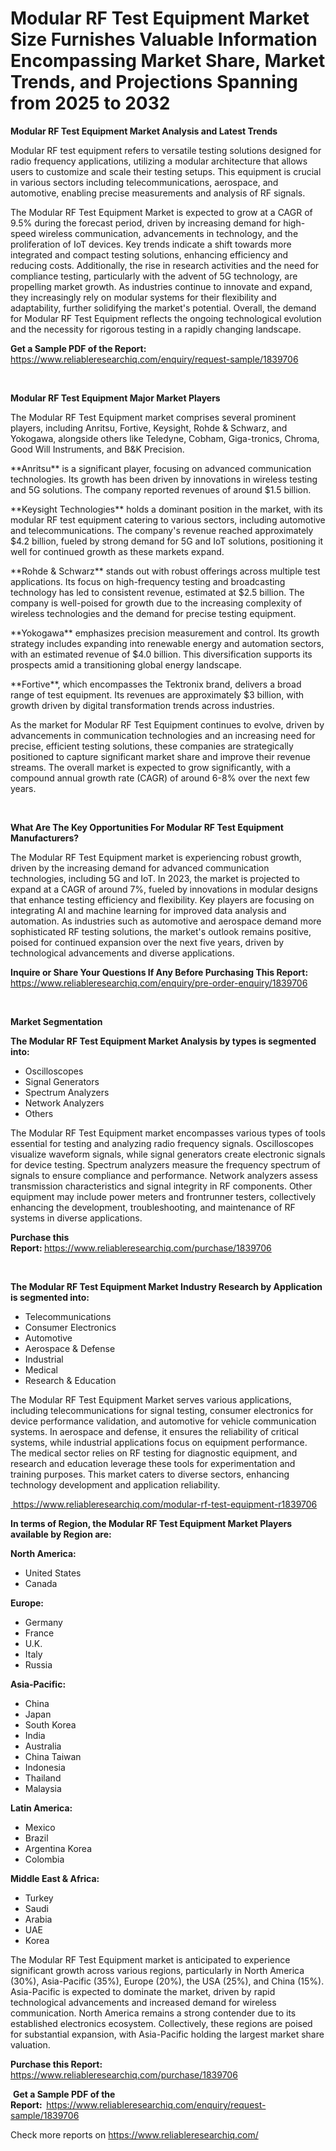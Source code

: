 <p><h1>Modular RF Test Equipment Market Size Furnishes Valuable Information Encompassing Market Share, Market Trends, and Projections Spanning from 2025 to 2032</h1></p><p><strong>Modular RF Test Equipment Market Analysis and Latest Trends</strong></p>
<p><p>Modular RF test equipment refers to versatile testing solutions designed for radio frequency applications, utilizing a modular architecture that allows users to customize and scale their testing setups. This equipment is crucial in various sectors including telecommunications, aerospace, and automotive, enabling precise measurements and analysis of RF signals.</p><p>The Modular RF Test Equipment Market is expected to grow at a CAGR of 9.5% during the forecast period, driven by increasing demand for high-speed wireless communication, advancements in technology, and the proliferation of IoT devices. Key trends indicate a shift towards more integrated and compact testing solutions, enhancing efficiency and reducing costs. Additionally, the rise in research activities and the need for compliance testing, particularly with the advent of 5G technology, are propelling market growth. As industries continue to innovate and expand, they increasingly rely on modular systems for their flexibility and adaptability, further solidifying the market's potential. Overall, the demand for Modular RF Test Equipment reflects the ongoing technological evolution and the necessity for rigorous testing in a rapidly changing landscape.</p></p>
<p><strong>Get a Sample PDF of the Report:&nbsp;</strong> <a href="https://www.reliableresearchiq.com/enquiry/request-sample/1839706?utm_campaign=2190&utm_medium=2&utm_source=Github&utm_content=ia&utm_term=28022025&utm_id=modular-rf-test-equipment">https://www.reliableresearchiq.com/enquiry/request-sample/1839706</a></p>
<p>&nbsp;</p>
<p><strong>Modular RF Test Equipment Major Market Players</strong></p>
<p><p>The Modular RF Test Equipment market comprises several prominent players, including Anritsu, Fortive, Keysight, Rohde & Schwarz, and Yokogawa, alongside others like Teledyne, Cobham, Giga-tronics, Chroma, Good Will Instruments, and B&K Precision. </p><p>**Anritsu** is a significant player, focusing on advanced communication technologies. Its growth has been driven by innovations in wireless testing and 5G solutions. The company reported revenues of around $1.5 billion.</p><p>**Keysight Technologies** holds a dominant position in the market, with its modular RF test equipment catering to various sectors, including automotive and telecommunications. The company's revenue reached approximately $4.2 billion, fueled by strong demand for 5G and IoT solutions, positioning it well for continued growth as these markets expand.</p><p>**Rohde & Schwarz** stands out with robust offerings across multiple test applications. Its focus on high-frequency testing and broadcasting technology has led to consistent revenue, estimated at $2.5 billion. The company is well-poised for growth due to the increasing complexity of wireless technologies and the demand for precise testing equipment.</p><p>**Yokogawa** emphasizes precision measurement and control. Its growth strategy includes expanding into renewable energy and automation sectors, with an estimated revenue of $4.0 billion. This diversification supports its prospects amid a transitioning global energy landscape.</p><p>**Fortive**, which encompasses the Tektronix brand, delivers a broad range of test equipment. Its revenues are approximately $3 billion, with growth driven by digital transformation trends across industries.</p><p>As the market for Modular RF Test Equipment continues to evolve, driven by advancements in communication technologies and an increasing need for precise, efficient testing solutions, these companies are strategically positioned to capture significant market share and improve their revenue streams. The overall market is expected to grow significantly, with a compound annual growth rate (CAGR) of around 6-8% over the next few years.</p></p>
<p>&nbsp;</p>
<p><strong>What Are The Key Opportunities For Modular RF Test Equipment Manufacturers?</strong></p>
<p><p>The Modular RF Test Equipment market is experiencing robust growth, driven by the increasing demand for advanced communication technologies, including 5G and IoT. In 2023, the market is projected to expand at a CAGR of around 7%, fueled by innovations in modular designs that enhance testing efficiency and flexibility. Key players are focusing on integrating AI and machine learning for improved data analysis and automation. As industries such as automotive and aerospace demand more sophisticated RF testing solutions, the market's outlook remains positive, poised for continued expansion over the next five years, driven by technological advancements and diverse applications.</p></p>
<p><strong>Inquire or Share Your Questions If Any Before Purchasing This Report:</strong> <a href="https://www.reliableresearchiq.com/enquiry/pre-order-enquiry/1839706?utm_campaign=2190&utm_medium=2&utm_source=Github&utm_content=ia&utm_term=28022025&utm_id=modular-rf-test-equipment">https://www.reliableresearchiq.com/enquiry/pre-order-enquiry/1839706</a></p>
<p>&nbsp;</p>
<p><strong>Market Segmentation</strong></p>
<p><strong>The Modular RF Test Equipment Market Analysis by types is segmented into:</strong></p>
<p><ul><li>Oscilloscopes</li><li>Signal Generators</li><li>Spectrum Analyzers</li><li>Network Analyzers</li><li>Others</li></ul></p>
<p><p>The Modular RF Test Equipment market encompasses various types of tools essential for testing and analyzing radio frequency signals. Oscilloscopes visualize waveform signals, while signal generators create electronic signals for device testing. Spectrum analyzers measure the frequency spectrum of signals to ensure compliance and performance. Network analyzers assess transmission characteristics and signal integrity in RF components. Other equipment may include power meters and frontrunner testers, collectively enhancing the development, troubleshooting, and maintenance of RF systems in diverse applications.</p></p>
<p><strong>Purchase this Report:&nbsp;</strong><a href="https://www.reliableresearchiq.com/purchase/1839706?utm_campaign=2190&utm_medium=2&utm_source=Github&utm_content=ia&utm_term=28022025&utm_id=modular-rf-test-equipment">https://www.reliableresearchiq.com/purchase/1839706</a></p>
<p>&nbsp;</p>
<p><strong>The Modular RF Test Equipment Market Industry Research by Application is segmented into:</strong></p>
<p><ul><li>Telecommunications</li><li>Consumer Electronics</li><li>Automotive</li><li>Aerospace & Defense</li><li>Industrial</li><li>Medical</li><li>Research & Education</li></ul></p>
<p><p>The Modular RF Test Equipment Market serves various applications, including telecommunications for signal testing, consumer electronics for device performance validation, and automotive for vehicle communication systems. In aerospace and defense, it ensures the reliability of critical systems, while industrial applications focus on equipment performance. The medical sector relies on RF testing for diagnostic equipment, and research and education leverage these tools for experimentation and training purposes. This market caters to diverse sectors, enhancing technology development and application reliability.</p></p>
<p><a href="https://www.reliableresearchiq.com/modular-rf-test-equipment-r1839706?utm_campaign=2190&utm_medium=2&utm_source=Github&utm_content=ia&utm_term=28022025&utm_id=modular-rf-test-equipment">&nbsp;https://www.reliableresearchiq.com/modular-rf-test-equipment-r1839706</a></p>
<p><strong>In terms of Region, the Modular RF Test Equipment Market Players available by Region are:</strong></p>
<p>
    <p> <strong> North America: </strong>
        <ul>
            <li>United States</li>
            <li>Canada</li>
        </ul>
        </p> 
    <p> <strong> Europe: </strong>
        <ul>
            <li>Germany</li>
            <li>France</li>
            <li>U.K.</li>
            <li>Italy</li>
            <li>Russia</li>
        </ul>
        </p> 
    <p> <strong> Asia-Pacific: </strong>
        <ul>
            <li>China</li>
            <li>Japan</li>
            <li>South Korea</li>
            <li>India</li>
            <li>Australia</li>
            <li>China Taiwan</li>
            <li>Indonesia</li>
            <li>Thailand</li>
            <li>Malaysia</li>
        </ul>
        </p> 
    <p> <strong> Latin America: </strong>
        <ul>
            <li>Mexico</li>
            <li>Brazil</li>
            <li>Argentina Korea</li>
            <li>Colombia</li>
        </ul>
        </p> 
    <p> <strong> Middle East & Africa: </strong>
        <ul>
            <li>Turkey</li>
            <li>Saudi</li>
            <li>Arabia</li>
            <li>UAE</li>
            <li>Korea</li>
        </ul>
    </p>
    </p>
<p><p>The Modular RF Test Equipment market is anticipated to experience significant growth across various regions, particularly in North America (30%), Asia-Pacific (35%), Europe (20%), the USA (25%), and China (15%). Asia-Pacific is expected to dominate the market, driven by rapid technological advancements and increased demand for wireless communication. North America remains a strong contender due to its established electronics ecosystem. Collectively, these regions are poised for substantial expansion, with Asia-Pacific holding the largest market share valuation.</p></p>
<p><strong>Purchase this Report: </strong><a href="https://www.reliableresearchiq.com/purchase/1839706?utm_campaign=2190&utm_medium=2&utm_source=Github&utm_content=ia&utm_term=28022025&utm_id=modular-rf-test-equipment">https://www.reliableresearchiq.com/purchase/1839706</a></p>
<p>&nbsp;<strong>Get a Sample PDF of the Report:&nbsp;&nbsp;</strong><a href="https://www.reliableresearchiq.com/enquiry/request-sample/1839706?utm_campaign=2190&utm_medium=2&utm_source=Github&utm_content=ia&utm_term=28022025&utm_id=modular-rf-test-equipment">https://www.reliableresearchiq.com/enquiry/request-sample/1839706</a></p>
<p><strong></strong></p>
<p>Check more reports on <a href="https://www.reliableresearchiq.com/?utm_campaign=2190&utm_medium=2&utm_source=Github&utm_content=ia&utm_term=28022025&utm_id=modular-rf-test-equipment">https://www.reliableresearchiq.com/</a></p>